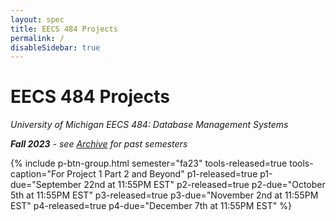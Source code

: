 ```yaml
---
layout: spec
title: EECS 484 Projects
permalink: /
disableSidebar: true
---
```


# EECS 484 Projects

_University of Michigan EECS 484: Database Management Systems_

_**Fall 2023** - see [Archive](/archive) for past semesters_

{% include p-btn-group.html semester="fa23"
tools-released=true tools-caption="For Project 1 Part 2 and Beyond" 
p1-released=true p1-due="September 22nd at 11:55PM EST" 
p2-released=true p2-due="October 5th at 11:55PM EST"
p3-released=true p3-due="November 2nd at 11:55PM EST"
p4-released=true p4-due="December 7th at 11:55PM EST" %}
